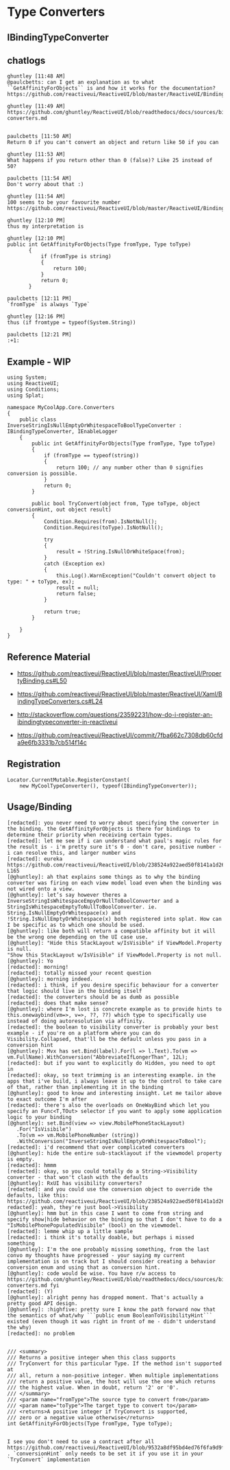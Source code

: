 # Type Converters

## IBindingTypeConverter

## chatlogs

    ghuntley [11:48 AM] 
    @paulcbetts: can I get an explanation as to what ``GetAffinityForObjects`` is and how it works for the documentation? https://github.com/reactiveui/ReactiveUI/blob/master/ReactiveUI/BindingTypeConverters.cs#L91
    
    ghuntley [11:49 AM]
    https://github.com/ghuntley/ReactiveUI/blob/readthedocs/docs/sources/binding/type-converters.md
    
        
    paulcbetts [11:50 AM] 
    Return 0 if you can't convert an object and return like 50 if you can
    
    ghuntley [11:53 AM] 
    What happens if you return other than 0 (false)? Like 25 instead of 50?
    
    paulcbetts [11:54 AM] 
    Don't worry about that :)
    
    ghuntley [11:54 AM] 
    100 seems to be your favourite number https://github.com/reactiveui/ReactiveUI/blob/master/ReactiveUI/BindingTypeConverters.cs#L18
    
    ghuntley [12:10 PM] 
    thus my interpretation is
    
    ghuntley [12:10 PM]
    public int GetAffinityForObjects(Type fromType, Type toType)
           {
               if (fromType is string)
               {
                   return 100;
               }
               return 0;
           }
    
    paulcbetts [12:11 PM] 
    `fromType` is always `Type`
    
    ghuntley [12:16 PM] 
    thus (if fromtype = typeof(System.String))

    paulcbetts [12:21 PM] 
    :+1:


## Example - WIP

    using System;
    using ReactiveUI;
    using Conditions;
    using Splat;
    
    namespace MyCoolApp.Core.Converters
    {
        public class InverseStringIsNullEmptyOrWhitespaceToBoolTypeConverter : IBindingTypeConverter, IEnableLogger
        {
            public int GetAffinityForObjects(Type fromType, Type toType)
            {
                if (fromType == typeof(string))
                {
                    return 100; // any number other than 0 signifies conversion is possible.
                }
                return 0;
            }
    
            public bool TryConvert(object from, Type toType, object conversionHint, out object result)
            {
                Condition.Requires(from).IsNotNull();
                Condition.Requires(toType).IsNotNull();
                
                try
                {
                    result = !String.IsNullOrWhiteSpace(from);
                }
                catch (Exception ex)
                {
                    this.Log().WarnException("Couldn't convert object to type: " + toType, ex);
                    result = null;
                    return false;
                }
                
                return true;
            }
    
        }
    }

## Reference Material
* https://github.com/reactiveui/ReactiveUI/blob/master/ReactiveUI/PropertyBinding.cs#L50
* https://github.com/reactiveui/ReactiveUI/blob/master/ReactiveUI/Xaml/BindingTypeConverters.cs#L24

* http://stackoverflow.com/questions/23592231/how-do-i-register-an-ibindingtypeconverter-in-reactiveui
* https://github.com/reactiveui/ReactiveUI/commit/7fba662c7308db60cfda9e6fb3331b7cb514f14c

## Registration

    Locator.CurrentMutable.RegisterConstant(
        new MyCoolTypeConverter(), typeof(IBindingTypeConverter));

## Usage/Binding
    [redacted]: you never need to worry about specifying the converter in the binding. the GetAffinityForObjects is there for bindings to determine their priority when receiving certain types.
    [redacted]: let me see if i can understand what paul's magic rules for the result is - i'm pretty sure it's 0 - don't care, positive number - i can resolve this, and larger number wins
    [redacted]: eureka https://github.com/reactiveui/ReactiveUI/blob/238524a922aed50f8141a1d26ff24b8f2b101b60/ReactiveUI/RegisterableInterfaces.cs#L155-L165
    [@ghuntley]: ah that explains some things as to why the binding converter was firing on each view model load even when the binding was not wired onto a view.
    [@ghuntley]: let’s say however theres a InverseStringIsWhitespaceEmpyOrNullToBoolConverter and a StringIsWhitespaceEmptyToNullToBoolConverter. ie. String.IsNullEmptyOrWhitespace(x) and !String.IsNullEmptyOrWhitespace(x) both registered into splat. How can I be specific as to which one should be used.
    [@ghuntley]: like both will return a compatible affinity but it will be the wrong one depending on the UI case use.
    [@ghuntley]: "Hide this StackLayout w/IsVisible" if ViewModel.Property is null.
    "Show this StackLayout w/IsVisible" if ViewModel.Property is not null.
    [@ghuntley]: Yo
    [redacted]: morning!
    [redacted]: totally missed your recent question
    [@ghuntley]: morning indeed.
    [redacted]: i think, if you desire specific behaviour for a converter that logic should live in the binding itself
    [redacted]: the converters should be as dumb as possible
    [redacted]: does that make sense?
    [@ghuntley]: where I'm lost is concrete example as to provide hints to this.onewaybind(vm=>, v=>, ??, ??) which type to specifically use instead of doing autoresolution via affinity.
    [redacted]: the boolean to visibility converter is probably your best example - if you're on a platform where you can do Visibility.Collapsed, that'll be the default unless you pass in a conversion hint
    [@ghuntley]: Mvx has set.Bind(label).For(l => l.Text).To(vm => vm.FullName).WithConversion("AbbreviateIfLongerThan", 12L);
    [redacted]: but if you want to explicitly do Hidden, you need to opt in
    [redacted]: okay, so text trimming is an interesting example. in the apps that i've build, i always leave it up to the control to take care of that, rather than implementing it in the binding
    [@ghuntley]: good to know and interesting insight. Let me tailor above to exact outcome I'm after
    [redacted]: there's also the overloads on OneWayBind which let you  specify an Func<T,TOut> selector if you want to apply some application logic to your binding
    [@ghuntley]: set.Bind(view => view.MobilePhoneStackLayout)
       .For("IsVisibile")
       .To(vm => vm.MobilePhoneNumber (string))
       .WithConversion("InverseStringIsNullEmptyOrWhitespaceToBool");
    [redacted]: i'd recommend that over complicated converters
    [@ghuntley]: hide the entire sub-stacklayout if the viewmodel property is empty.
    [redacted]: hmmm
    [redacted]: okay, so you could totally do a String->Visibility converter - that won't clash with the defaults
    [@ghuntley]: RxUI has visibility converters?
    [redacted]: and you could use the conversion object to override the defaults, like this: https://github.com/reactiveui/ReactiveUI/blob/238524a922aed50f8141a1d26ff24b8f2b101b60/ReactiveUI/Xaml/BindingTypeConverters.cs#L36
    redacted]: yeah, they're just bool->Visibility
    [@ghuntley]: hmm but in this case I want to come from string and specify show|hide behavior on the binding so that I don't have to do a "IsMobilePhonePopulatedVisibile" (bool) on the viewmodel.
    [redacted]: lemme whip up a little sample
    [redacted]: i think it's totally doable, but perhaps i missed something
    [@ghuntley]: I'm the one probably missing something, from the last convo my thoughts have progressed - your saying my current implementation is on track but I should consider creating a behavior conversion enum and using that as conversion hint.
    [@ghuntley]: code would be wise. You have r/w access to https://github.com/ghuntley/ReactiveUI/blob/readthedocs/docs/sources/binding/type-converters.md fyi
    [redacted]: (Y)
    [@ghuntley]: alright penny has dropped moment. That's actually a pretty good API design.
    [@ghuntley]: :highfive: pretty sure I know the path forward now that the semantics of what/why ```public enum BooleanToVisibilityHint``` existed (even though it was right in front of me - didn't understand the why)
    [redacted]: no problem


    /// <summary>
    /// Returns a positive integer when this class supports
    /// TryConvert for this particular Type. If the method isn't supported at
    /// all, return a non-positive integer. When multiple implementations
    /// return a positive value, the host will use the one which returns
    /// the highest value. When in doubt, return '2' or '0'.
    /// </summary>
    /// <param name="fromType">The source type to convert from</param>
    /// <param name="toType">The target type to convert to</param>
    /// <returns>A positive integer if TryConvert is supported,
    /// zero or a negative value otherwise</returns>
    int GetAffinityForObjects(Type fromType, Type toType);


    I see you don't need to use a contract after all https://github.com/reactiveui/ReactiveUI/blob/9532a8df95bd4ed76f6fa9d9fd156edc0d973e98/ReactiveUI/PropertyBinding.cs#L1001 . `conversionHint` only needs to be set it if you use it in your `TryConvert` implementation
